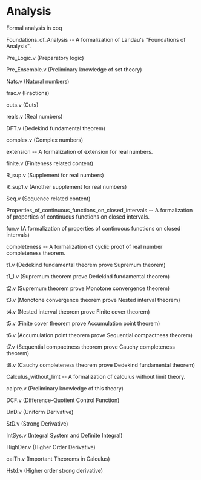 # Analysis
Formal analysis in coq


Foundations_of_Analysis -- A formalization of Landau's "Foundations of Analysis".

Pre_Logic.v  (Preparatory logic)

Pre_Ensemble.v  (Preliminary knowledge of set theory)

Nats.v  (Natural numbers)

frac.v  (Fractions)

cuts.v  (Cuts)

reals.v  (Real numbers)

DFT.v (Dedekind fundamental theorem)

complex.v (Complex numbers)

extension -- A formalization of extension for real numbers.

finite.v (Finiteness related content)

R_sup.v (Supplement for real numbers)

R_sup1.v (Another supplement for real numbers)

Seq.v (Sequence related content)

Properties_of_continuous_functions_on_closed_intervals -- A formalization of properties of continuous functions on closed intervals.

fun.v (A formalization of properties of continuous functions on closed intervals)

completeness -- A formalization of cyclic proof of real number completeness theorem.

t1.v (Dedekind fundamental theorem prove Supremum theorem)

t1_1.v (Supremum theorem prove Dedekind fundamental theorem)

t2.v (Supremum theorem prove Monotone convergence theorem)

t3.v (Monotone convergence theorem prove Nested interval theorem)

t4.v (Nested interval theorem prove Finite cover theorem)

t5.v (Finite cover theorem prove Accumulation point theorem)

t6.v (Accumulation point theorem prove Sequential compactness theorem)

t7.v (Sequential compactness theorem prove Cauchy completeness theorem)

t8.v (Cauchy completeness theorem prove Dedekind fundamental theorem)

Calculus_without_limt -- A formalization of calculus without limit theory.

calpre.v (Preliminary knowledge of this theory)

DCF.v (Difference-Quotient Control Function)

UnD.v (Uniform Derivative)

StD.v (Strong Derivative)

IntSys.v (Integral System and Definite Integral)

HighDer.v (Higher Order Derivative)

calTh.v (Important Theorems in Calculus)

Hstd.v (Higher order strong derivative)




